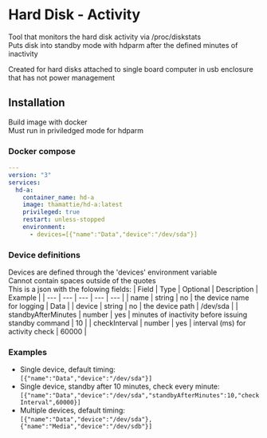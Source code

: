 # Hard Disk - Activity

Tool that monitors the hard disk activity via /proc/diskstats  
Puts disk into standby mode with hdparm after the defined minutes of inactivity

Created for hard disks attached to single board computer in usb enclosure that has not power management

## Installation

Build image with docker  
Must run in priviledged mode for hdparm

### Docker compose

```yaml
---
version: "3"
services:
  hd-a:
    container_name: hd-a
    image: thamattie/hd-a:latest
    privileged: true
    restart: unless-stopped
    environment:
      - devices=[{"name":"Data","device":"/dev/sda"}]
```

### Device definitions

Devices are defined through the 'devices' environment variable  
Cannot contain spaces outside of the quotes  
This is a json with the folowing fields:
| Field | Type | Optional | Description | Example |
| --- | --- | --- | --- | --- |
| name | string | no | the device name for logging | Data |
| device | string | no | the device path | /dev/sda |
| standbyAfterMinutes | number | yes | minutes of inactivity before issuing standby command | 10 |
| checkInterval | number | yes | interval (ms) for activity check | 60000 |

### Examples

- Single device, default timing:  
`[{"name":"Data","device":"/dev/sda"}]`
- Single device, standby after 10 minutes, check every minute:  
`[{"name":"Data","device":"/dev/sda","standbyAfterMinutes":10,"checkInterval",60000}]`
- Multiple devices, default timing:  
`[{"name":"Data","device":"/dev/sda"},{"name":"Media","device":"/dev/sdb"}]`